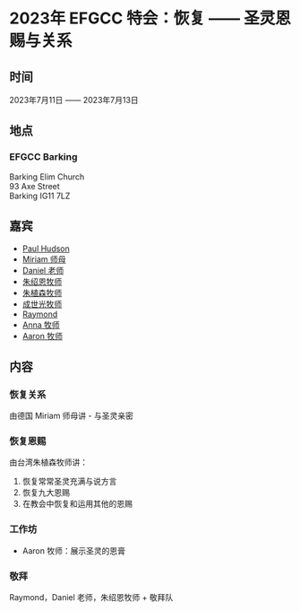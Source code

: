 # 2023年 EFGCC 特会：恢复 —— 圣灵恩赐与关系

## 时间

2023年7月11日 —— 2023年7月13日

## 地点

### **EFGCC Barking**
Barking Elim Church  
93 Axe Street  
Barking IG11 7LZ  

## 嘉宾
- [Paul Hudson](speakers/paul_hudson/)
- [Miriam 师母](speakers/miriam_domes/)
- [Daniel 老师](speakers/daniel_leo/)
- [朱绍恩牧师](speakers/david_chu/)
- [朱植森牧师](speakers/peter_chu/)
- [成世光牧师](speakers/shiguang_cheng/)
- [Raymond](speakers/raymond_wang/)
- [Anna 牧师](speakers/anna_chan/)
- [Aaron 牧师](speakers/aaron_chan/)

## 内容

### 恢复关系
由德国 Miriam 师母讲 - 与圣灵亲密

### 恢复恩赐
由台湾朱植森牧师讲：
1. 恢复常常圣灵充满与说方言
2. 恢复九大恩赐
3. 在教会中恢复和运用其他的恩赐

### 工作坊
- Aaron 牧师：展示圣灵的恩膏

### 敬拜
Raymond，Daniel 老师，朱绍恩牧师 + 敬拜队
